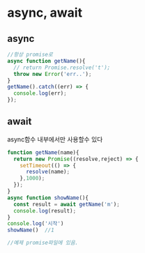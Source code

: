 # async, await

## async

```javascript
//항상 promise로 
async function getName(){
  // return Promise.resolve('t');
  throw new Error('err..');
}
getName().catch((err) => {
  console.log(err);
});
```

## await

async함수 내부에서만 사용할수 있다

```javascript
function getName(name){
  return new Promise((resolve,reject) => {
    setTimeout(() => {
      resolve(name);
    },1000);
  });
}
async function showName(){
  const result = await getName('m');
  console.log(result);
}
console.log('시작')
showName()  //1

//예제 promise파일에 있음.
```

